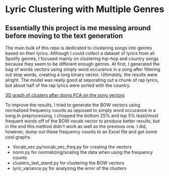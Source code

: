 # Lyric Clustering with Multiple Genres
## Essentially this project is me messing around before moving to the text generation

The main bulk of this repo is dedicated to clustering songs into genres based on their lyrics. Although I could collect a dataset of lyrics from all Spotify genres, I focused mainly on clustering hip-hop and country songs because they seem to be different enough genres. At first, I generated the bag of words vectors using simply word occurance in a song after filtering out stop words, creating a long binary vector. Ultimately, the results were alright. The model was really good at seporating out a chunk of rap lyrics, but about half of the rap lyrics were sorted with the country.

[3D graph of clusters after doing PCA on the song vectors](https://plot.ly/~thesiti92/16)

To improve the results, I tried to generate the BOW vectors using normalized frequency counts as opposed to simply word occurance in a song.In preprocessing, I chopped the bottom 25% and top 5% least/most frequent words off of the BOW vocab vector to produce better results, but in the end this method didn't work as well as the previous one. I did, however, dump out these frequency counts to an Excel file and got some cool graphs.

* Vocab_vec.py/vocab_vec_freq.py for creating the vectors 
* norm.py for normalizing/scaling the data when using the frequency counts
* clusters_last_stand.py for clustering the BOW vectors
* lyric_variance.py for analyzing the error of the clusters
